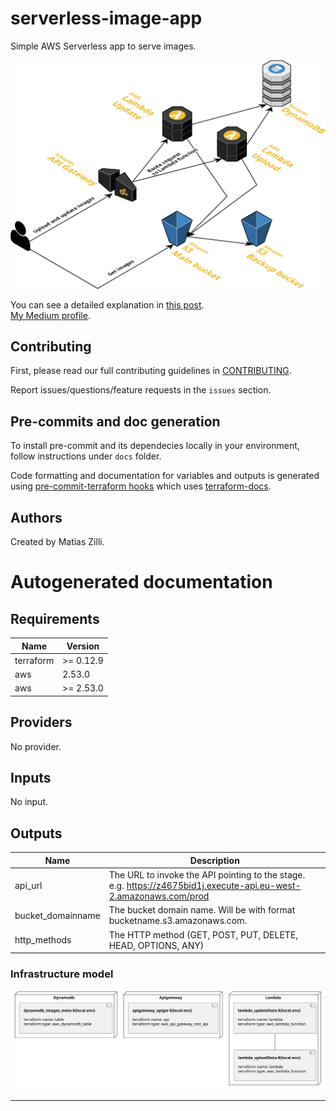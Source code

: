 # serverless-image-app
Simple AWS Serverless app to serve images.

<img src="./docs/architecture.png" alt="alt text" width="600"/>   

You can see a detailed explanation in [this post](https://matiaszilli.medium.com/building-a-simple-aws-serverless-app-to-upload-images-2003c2084526).   
[My Medium profile](https://matiaszilli.medium.com/).  

## Contributing

First, please read our full contributing guidelines in [CONTRIBUTING](./.github/CONTRIBUTING.md).

Report issues/questions/feature requests in the `issues` section.

## Pre-commits and doc generation

To install pre-commit and its dependecies locally in your environment, follow instructions under `docs` folder.

Code formatting and documentation for variables and outputs is generated using [pre-commit-terraform hooks](https://github.com/antonbabenko/pre-commit-terraform) which uses [terraform-docs](https://github.com/segmentio/terraform-docs).

## Authors

Created by Matias Zilli.

# Autogenerated documentation

<!-- BEGINNING OF PRE-COMMIT-TERRAFORM DOCS HOOK -->
## Requirements

| Name | Version |
|------|---------|
| terraform | >= 0.12.9 |
| aws | 2.53.0 |
| aws | >= 2.53.0 |

## Providers

No provider.

## Inputs

No input.

## Outputs

| Name | Description |
|------|-------------|
| api\_url | The URL to invoke the API pointing to the stage. e.g. https://z4675bid1j.execute-api.eu-west-2.amazonaws.com/prod |
| bucket\_domainname | The bucket domain name. Will be with format bucketname.s3.amazonaws.com. |
| http\_methods | The HTTP method (GET, POST, PUT, DELETE, HEAD, OPTIONS, ANY) |

<!-- END OF PRE-COMMIT-TERRAFORM DOCS HOOK -->

### Infrastructure model
![Infrastructure main model](.infragenie/infrastructure_main_model.svg)

---
